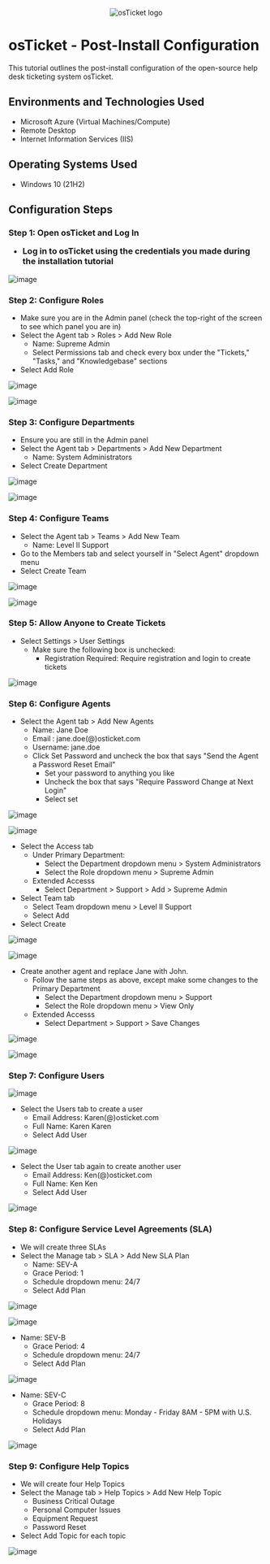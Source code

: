 <p align="center">
<img src="https://i.imgur.com/Clzj7Xs.png" alt="osTicket logo"/>
</p>

<h1>osTicket - Post-Install Configuration</h1>
This tutorial outlines the post-install configuration of the open-source help desk ticketing system osTicket.<br />


<h2>Environments and Technologies Used</h2>

- Microsoft Azure (Virtual Machines/Compute)
- Remote Desktop
- Internet Information Services (IIS)

<h2>Operating Systems Used </h2>

- Windows 10</b> (21H2)

<h2>Configuration Steps</h2>

<h3>Step 1: Open osTicket and Log In

- Log in to osTicket using the credentials you made during the installation tutorial </h3>
  
![image](https://github.com/JustinPeguero/post-install-config/assets/170198869/34adbb25-cbad-4129-9c91-714fb43099f2)

</p>
<p>



<h3>Step 2: Configure Roles </h3>

- Make sure you are in the Admin panel (check the top-right of the screen to see which panel you are in)
- Select the Agent tab > Roles > Add New Role
	- Name: Supreme Admin
	- Select Permissions tab and check every box under the "Tickets," "Tasks," and "Knowledgebase" sections
- Select Add Role

<p>
  
![image](https://github.com/JustinPeguero/post-install-config/assets/170198869/a4637917-6b33-4005-a245-1da22191b536)


<p>
  
![image](https://github.com/JustinPeguero/post-install-config/assets/170198869/2c3add14-3a0f-450b-8253-7f6977eaf0fe)

</p>
<p>

<h3>Step 3: Configure Departments</h3>

- Ensure you are still in the Admin panel
- Select the Agent tab > Departments > Add New Department 
	- Name: System Administrators
- Select Create Department

<p>
  
![image](https://github.com/JustinPeguero/post-install-config/assets/170198869/1e26f96f-20b9-4ea3-a33c-db2536afa208)

</p>

<p>
  
![image](https://github.com/JustinPeguero/post-install-config/assets/170198869/2377ec77-cda2-4013-a3d3-d98c2407389b)

</p>

<h3>Step 4: Configure Teams
</h3>

- Select the Agent tab > Teams > Add New Team
	- Name: Level II Support 
- Go to the Members tab and select yourself in "Select Agent" dropdown menu
- Select Create Team


<p>
  
![image](https://github.com/JustinPeguero/post-install-config/assets/170198869/5a83accb-20fc-4088-8274-6e9d2ec0129b)

</p>

<p>
  
![image](https://github.com/JustinPeguero/post-install-config/assets/170198869/9beae983-4103-47ed-b6a2-19e3e534c3ec)

</p>

<h3>Step 5: Allow Anyone to Create Tickets</h3>

- Select Settings > User Settings
	- Make sure the following box is unchecked: 
		- Registration Required: Require registration and login to create tickets


<p>
  
![image](https://github.com/JustinPeguero/post-install-config/assets/170198869/fd4cb0df-15f8-49ec-93f6-4959aa232464)

</p>

<h3>Step 6: Configure Agents</h3>

- Select the Agent tab > Add New Agents
	- Name: Jane Doe
	- Email : jane.doe(@)osticket.com
	- Username: jane.doe
	- Click Set Password and uncheck the box that says "Send the Agent a Password Reset Email"
		- Set your password to anything you like
		- Uncheck the box that says "Require Password Change at Next Login"
		- Select set


<p>
  
![image](https://github.com/JustinPeguero/post-install-config/assets/170198869/3cebc688-9785-4a20-a779-f5b17262a7d3)

</p>

<p>
  
![image](https://github.com/JustinPeguero/post-install-config/assets/170198869/e05b9c64-d8ff-4afc-86dd-31351b3fc04e)

</p>


- Select the Access tab 
	- Under Primary Department: 
		- Select the Department dropdown menu > System Administrators
		- Select the Role dropdown menu > Supreme Admin
	- Extended Accesss 
		- Select Department > Support > Add > Supreme Admin
- Select Team tab
	- Select Team dropdown menu > Level II Support
	- Select Add
- Select Create	


<p>
  
![image](https://github.com/JustinPeguero/post-install-config/assets/170198869/657e1c69-9185-45d4-a2cd-35533c3c6435)

</p>

<p>

![image](https://github.com/JustinPeguero/post-install-config/assets/170198869/0dfe36fd-2062-488d-91d5-8cb66cfe1601)

</p>

- Create another agent and replace Jane with John.
	- Follow the same steps as above, except make some changes to the Primary Department
		- Select the Department dropdown menu > Support
		- Select the Role dropdown menu > View Only
	- Extended Accesss 
		- Select Department > Support > Save Changes

<p>
  
![image](https://github.com/JustinPeguero/post-install-config/assets/170198869/71e75d81-7d99-4024-89c4-dc9a534b7b17)

</p>

<p>
  
![image](https://github.com/JustinPeguero/post-install-config/assets/170198869/aac9b0f1-fe88-4b6c-a895-d6bd41a8a40d)

</p>

<h3>Step 7: Configure Users
</h3>


<p>
  
![image](https://github.com/JustinPeguero/post-install-config/assets/170198869/29b37ae6-a54a-4c4c-bd5d-a0c0dafe13a6)

- Select the Users tab to create a user
	- Email Address: Karen(@)osticket.com
	- Full Name: Karen Karen
	- Select Add User

</p>


<p>
  
![image](https://github.com/JustinPeguero/post-install-config/assets/170198869/9f215245-2b8b-473e-8201-f980b44cfd7e)

</p>

 - Select the User tab again to create another user
	- Email Address: Ken(@)osticket.com
	- Full Name: Ken Ken
	- Select Add User


<p>
  
![image](https://github.com/JustinPeguero/post-install-config/assets/170198869/0faf36bd-9c3c-4a4c-ae6f-66cf8feda0b3)

</p>

<h3>Step 8:  Configure Service Level Agreements (SLA)
</h3>

- We will create three SLAs
- Select the Manage tab > SLA > Add New SLA Plan
	- Name: SEV-A 			
	- Grace Period: 1
	- Schedule dropdown menu: 24/7
	- Select Add Plan


<p>
  
![image](https://github.com/JustinPeguero/post-install-config/assets/170198869/d02aca6a-8d83-4131-8f24-fb897ac94d83)

</p>

<p>
  
![image](https://github.com/JustinPeguero/post-install-config/assets/170198869/53078c6b-43ca-4cf9-ae88-8f4ba4b8856c)

</p>

- Name: SEV-B
	- Grace Period: 4
	- Schedule dropdown menu: 24/7
	- Select Add Plan


<p>
  
![image](https://github.com/JustinPeguero/post-install-config/assets/170198869/7ff6524a-f357-46eb-8e8f-49c6ad6e7cd8)

</p>

- Name: SEV-C 
	- Grace Period: 8
	- Schedule dropdown menu: Monday - Friday 8AM - 5PM with U.S. Holidays
	- Select Add Plan


<p>
  
![image](https://github.com/JustinPeguero/post-install-config/assets/170198869/c15e3be5-8c2a-4766-9a19-37951ccb5786)

</p>

<h3>Step 9:   Configure Help Topics
</h3>

- We will create four Help Topics
- Select the Manage tab > Help Topics > Add New Help Topic
	- Business Critical Outage
	- Personal Computer Issues
	- Equipment Request
	- Password Reset
- Select Add Topic for each topic


<p>
  
![image](https://github.com/JustinPeguero/post-install-config/assets/170198869/bf590b18-3ab5-4219-b5d2-f51912eeeaf0)





